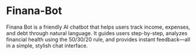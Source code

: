 # Finana-Bot
Finana Bot is a friendly AI chatbot that helps users track income, expenses, and debt through natural language. It guides users step-by-step, analyzes financial health using the 50/30/20 rule, and provides instant feedback—all in a simple, stylish chat interface.
